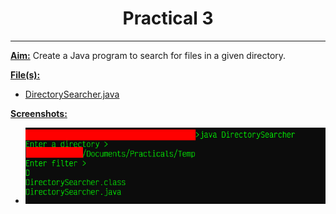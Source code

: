 # <center>Practical 3</center>
---
**<u>Aim:</u>** Create a Java program to search for files in a given directory.


**<u>File(s):</u>**
+ [DirectorySearcher.java](./DirectorySearcher.java)


**<u>Screenshots:</u>**
+ ![screenshot-1.png](../../screenshots/Practical%203/screenshot-1.png)